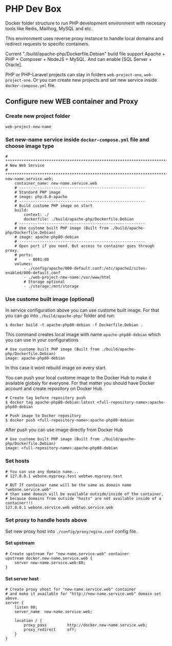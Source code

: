 # PHP Dev Box
Docker folder structure to run PHP development environment with necesary tools like Redis, Mailhog, MySQL and etc.

This environment uses reverse proxy instance to handle local domains and redirect requests to specific containers.

Current "./build/apache-php/Dockerfile.Debian" build file support Apache + PHP + Composer + NodeJS + MySQL.
And can enable [SQL Server + Oracle].

PHP or PHP-Laravel projects can stay in folders ```web-project-one```, ```web-project-one```. Or you can create new projects and set new service inside ```docker-compose.yml``` file.


## Configure new WEB container and Proxy

### Create new project folder
```
web-project-new-name
```

### Set new-name service inside ```docker-compose.yml``` file and choose image type
```
# ****************************************************************************
# New Web Service
# ****************************************************************************
new-name.service.web;
    container_name: new-name.service.web
    # -------------------------------------------------------
    # Standard PHP image
    # image: php:8.0-apache
    # -------------------------------------------------------
    # Build custome PHP image on start
    build:
        context: ./
        dockerfile: ./build/apache-php/Dockerfile.Debian
    # -------------------------------------------------------
    # Use custome built PHP image (Built from ./build/apache-php/Dockerfile.Debian)
    # image: apache-php80-debian
    # -------------------------------------------------------
    # Open port if you need. But access to container goes through proxy.
    # ports:
    #     - 8081:80
    volumes:
        - ./config/apache/000-default.conf:/etc/apache2/sites-enabled/000-default.conf
        - ./web-project-new-name:/var/www/html
        # Storage optional
        - ./storage:/mnt/storage
```


### Use custome built image (optional)
In service configuration above you can use custome built image. For that you can go into ```./build/apache-php/``` folder and run:
```
$ docker build -t apache-php80-debian -f Dockerfile.Debian .
```
This command creates local image with name ```apache-php80-debian``` which you can use in your configurations
```
# Use custome built PHP image (Built from ./build/apache-php/Dockerfile.Debian)
image: apache-php80-debian
```
In this case it wont rebuild image on every start.

You can push your local custome image to the Docker Hub to make it available globaly for everyone.
For that matter you should have Docker account and create repository on Docker Hub.
```
# Create tag before repository push
$ docker tag apache-php80-debian:latest <full-repository-name>:apache-php80-debian

# Push image to Docker repository
$ docker push <full-repository-name>:apache-php80-debian
```

After push you can use image directly from Docker Hub
```
# Use custome built PHP image (Built from ./build/apache-php/Dockerfile.Debian)
image: <full-repository-name>:apache-php80-debian
```


### Set hosts
```
# You can use any domain name...
# 127.0.0.1 webone.myproxy.test webtwo.myproxy.test

# BUT If container name will be the same as domain name "webone.service.web"
# than same domain will be available outside/inside of the container,
# because domains from outside "hosts" are not available inside of a container!!!
127.0.0.1 webone.service.web webtwo.service.web
```

### Set proxy to handle hosts above

Set new proxy host into ```./config/proxy/nginx.conf``` config file.

#### Set upstream
```
# Create upstream for "new-name.service.web" container
upstream docker.new-name.service.web {
    server new-name.service.web:80;
}
```

#### Set server host
```
# Create proxy vhost for "new-name.service.web" container
# and make it available for "http://new-name.service.web" domain set above.
server {
    listen 80;
    server_name  new-name.service.web;

    location / {
        proxy_pass         http://docker.new-name.service.web;
        proxy_redirect     off;
    }
}
